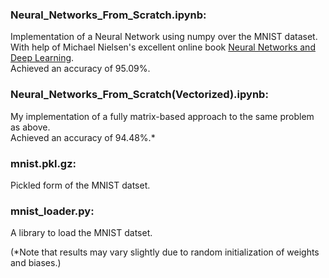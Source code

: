 ### Neural_Networks_From_Scratch.ipynb:
Implementation of a Neural Network using numpy over the MNIST dataset.
<br>With help of Michael Nielsen's excellent online book [Neural Networks and Deep Learning](http://neuralnetworksanddeeplearning.com/index.html).
<br> Achieved an accuracy of 95.09%.

### Neural_Networks_From_Scratch(Vectorized).ipynb:
My implementation of a fully matrix-based approach to the same problem as above.
<br> Achieved an accuracy of 94.48%.*

### mnist.pkl.gz:
Pickled form of the MNIST datset.

### mnist_loader.py:
A library to load the MNIST datset.


(*Note that results may vary slightly due to random initialization of weights and biases.)
